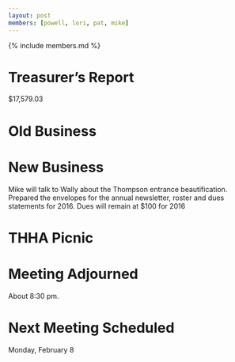 ```yaml
---
layout: post
members: [powell, lori, pat, mike]
---
```

{% include members.md %}

# Treasurer’s Report
$17,579.03

# Old Business


# New Business
Mike will talk to Wally about the Thompson entrance beautification.
Prepared the envelopes for the annual newsletter, roster and dues statements for 2016.
Dues will remain at $100 for 2016

# THHA Picnic

# Meeting Adjourned
About 8:30 pm.

# Next Meeting Scheduled
Monday, February 8
